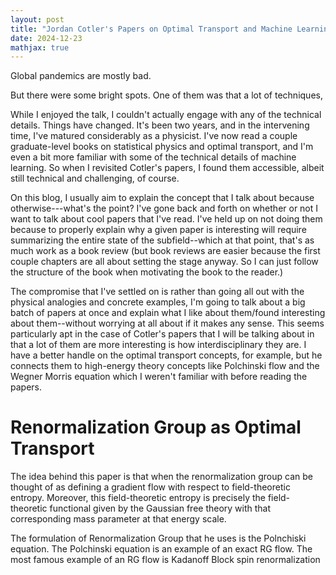 ```yaml
---
layout: post
title: "Jordan Cotler's Papers on Optimal Transport and Machine Learning"
date: 2024-12-23
mathjax: true
---
```


Global pandemics are mostly bad. 

But there were some bright spots. One of them was that a lot of techniques,

While I enjoyed the talk, I couldn't actually engage with any of the technical details.
Things have changed. It's been two years, and in the intervening time, I've matured considerably as a physicist.
I've now read a couple graduate-level books on statistical physics and optimal transport, and I'm even a bit more
familiar with some of the technical details of machine learning. So when I revisited Cotler's papers, I found them
accessible, albeit still technical and challenging, of course.

On this blog, I usually aim to explain the concept that I talk about because otherwise---what's the point? I've gone
back and forth on whether or not I want to talk about cool papers that I've read. I've held up on not doing them
because to properly explain why a given paper is interesting will require summarizing the entire state of the subfield--which at that point, that's as much work as a book review (but book reviews are easier because the first couple chapters are all about setting the stage anyway. So I can just follow the structure of the book when motivating the book to the reader.)

The compromise that I've settled on is rather than going all out with the physical analogies and concrete examples, I'm going to talk about a big batch of papers at once and explain what I like about them/found interesting about them--without worrying at all about if it makes any sense. This seems particularly apt in the case of Cotler's papers
that I will be talking about in that a lot of them are more interesting is how interdisciplinary they are. I have
a better handle on the optimal transport concepts, for example, but he connects them to high-energy theory concepts like Polchinski flow and the Wegner Morris equation which I weren't familiar with before reading the papers.


# Renormalization Group as Optimal Transport

The idea behind this paper is that when the renormalization group can be thought of as defining a gradient flow with 
respect to field-theoretic entropy. Moreover, this field-theoretic entropy is precisely the field-theoretic functional
given by the Gaussian free theory with that corresponding mass parameter at that energy scale.

The formulation of Renormalization Group that he uses is the Polnchiski equation. The Polchinski equation is an example of an exact RG flow. The most famous example of an RG flow is Kadanoff Block spin renormalization